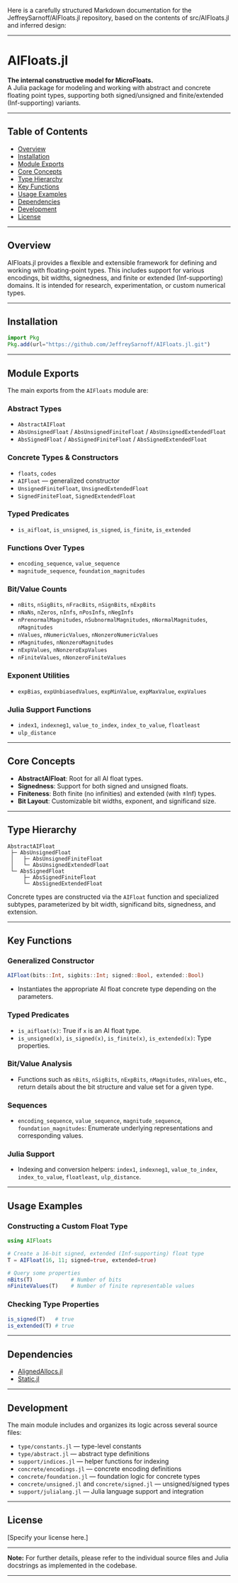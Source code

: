 Here is a carefully structured Markdown documentation for the JeffreySarnoff/AIFloats.jl repository, based on the contents of src/AIFloats.jl and inferred design:

---

# AIFloats.jl

**The internal constructive model for MicroFloats.**  
A Julia package for modeling and working with abstract and concrete floating point types, supporting both signed/unsigned and finite/extended (Inf-supporting) variants.

---

## Table of Contents

- [Overview](#overview)
- [Installation](#installation)
- [Module Exports](#module-exports)
- [Core Concepts](#core-concepts)
- [Type Hierarchy](#type-hierarchy)
- [Key Functions](#key-functions)
- [Usage Examples](#usage-examples)
- [Dependencies](#dependencies)
- [Development](#development)
- [License](#license)

---

## Overview

AIFloats.jl provides a flexible and extensible framework for defining and working with floating-point types. This includes support for various encodings, bit widths, signedness, and finite or extended (Inf-supporting) domains. It is intended for research, experimentation, or custom numerical types.

---

## Installation

```julia
import Pkg
Pkg.add(url="https://github.com/JeffreySarnoff/AIFloats.jl.git")
```

---

## Module Exports

The main exports from the `AIFloats` module are:

### Abstract Types

- `AbstractAIFloat`
- `AbsUnsignedFloat` / `AbsUnsignedFiniteFloat` / `AbsUnsignedExtendedFloat`
- `AbsSignedFloat` / `AbsSignedFiniteFloat` / `AbsSignedExtendedFloat`

### Concrete Types & Constructors

- `floats`, `codes`
- `AIFloat` — generalized constructor
- `UnsignedFiniteFloat`, `UnsignedExtendedFloat`
- `SignedFiniteFloat`, `SignedExtendedFloat`

### Typed Predicates

- `is_aifloat`, `is_unsigned`, `is_signed`, `is_finite`, `is_extended`

### Functions Over Types

- `encoding_sequence`, `value_sequence`
- `magnitude_sequence`, `foundation_magnitudes`

### Bit/Value Counts

- `nBits`, `nSigBits`, `nFracBits`, `nSignBits`, `nExpBits`
- `nNaNs`, `nZeros`, `nInfs`, `nPosInfs`, `nNegInfs`
- `nPrenormalMagnitudes`, `nSubnormalMagnitudes`, `nNormalMagnitudes`, `nMagnitudes`
- `nValues`, `nNumericValues`, `nNonzeroNumericValues`
- `nMagnitudes`, `nNonzeroMagnitudes`
- `nExpValues`, `nNonzeroExpValues`
- `nFiniteValues`, `nNonzeroFiniteValues`

### Exponent Utilities

- `expBias`, `expUnbiasedValues`, `expMinValue`, `expMaxValue`, `expValues`

### Julia Support Functions

- `index1`, `indexneg1`, `value_to_index`, `index_to_value`, `floatleast`
- `ulp_distance`

---

## Core Concepts

- **AbstractAIFloat**: Root for all AI float types.
- **Signedness**: Support for both signed and unsigned floats.
- **Finiteness**: Both finite (no infinities) and extended (with ±Inf) types.
- **Bit Layout**: Customizable bit widths, exponent, and significand size.

---

## Type Hierarchy

```
AbstractAIFloat
 ├─ AbsUnsignedFloat
 │   ├─ AbsUnsignedFiniteFloat
 │   └─ AbsUnsignedExtendedFloat
 └─ AbsSignedFloat
     ├─ AbsSignedFiniteFloat
     └─ AbsSignedExtendedFloat
```

Concrete types are constructed via the `AIFloat` function and specialized subtypes, parameterized by bit width, significand bits, signedness, and extension.

---

## Key Functions

### Generalized Constructor

```julia
AIFloat(bits::Int, sigbits::Int; signed::Bool, extended::Bool)
```
- Instantiates the appropriate AI float concrete type depending on the parameters.

### Typed Predicates

- `is_aifloat(x)`: True if `x` is an AI float type.
- `is_unsigned(x)`, `is_signed(x)`, `is_finite(x)`, `is_extended(x)`: Type properties.

### Bit/Value Analysis

- Functions such as `nBits`, `nSigBits`, `nExpBits`, `nMagnitudes`, `nValues`, etc., return details about the bit structure and value set for a given type.

### Sequences

- `encoding_sequence`, `value_sequence`, `magnitude_sequence`, `foundation_magnitudes`: Enumerate underlying representations and corresponding values.

### Julia Support

- Indexing and conversion helpers: `index1`, `indexneg1`, `value_to_index`, `index_to_value`, `floatleast`, `ulp_distance`.

---

## Usage Examples

### Constructing a Custom Float Type

```julia
using AIFloats

# Create a 16-bit signed, extended (Inf-supporting) float type
T = AIFloat(16, 11; signed=true, extended=true)

# Query some properties
nBits(T)            # Number of bits
nFiniteValues(T)    # Number of finite representable values
```

### Checking Type Properties

```julia
is_signed(T)   # true
is_extended(T) # true
```

---

## Dependencies

- [AlignedAllocs.jl](https://github.com/JeffreySarnoff/AlignedAllocs.jl)
- [Static.jl](https://github.com/SciML/Static.jl)

---

## Development

The main module includes and organizes its logic across several source files:

- `type/constants.jl` — type-level constants
- `type/abstract.jl` — abstract type definitions
- `support/indices.jl` — helper functions for indexing
- `concrete/encodings.jl` — concrete encoding definitions
- `concrete/foundation.jl` — foundation logic for concrete types
- `concrete/unsigned.jl` and `concrete/signed.jl` — unsigned/signed types
- `support/julialang.jl` — Julia language support and integration

---

## License

[Specify your license here.]

---

**Note:** For further details, please refer to the individual source files and Julia docstrings as implemented in the codebase.

---